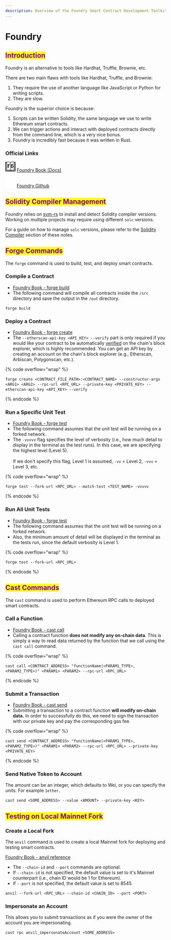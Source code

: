 ```yaml
---
description: Overview of the Foundry Smart Contract Development Toolkit
---
```


# Foundry

## <mark style="color:purple;">Introduction</mark>

Foundry is an alternative to tools like Hardhat, Truffle, Brownie, etc.

There are two main flaws with tools like Hardhat, Truffle, and Brownie:

1. They require the use of another language like JavaScript or Python for writing scripts.
2. They are slow.

Foundry is the superior choice is because:

1. Scripts can be written Solidity, the same language we use to write Ethereum smart contracts.
2. We can trigger actions and interact with deployed contracts directly from the command line, which is a very nice bonus.
3. Foundry is incredibly fast because it was written in Rust.

### Official Links

<img src="../../.gitbook/assets/foundry.png" alt="" data-size="line"> [Foundry Book (Docs)](https://book.getfoundry.sh/)

<img src="../../.gitbook/assets/GitHub-Mark-Light-32px.png" alt="" data-size="line"> [Foundry Github](https://github.com/foundry-rs/foundry)

## <mark style="color:purple;">Solidity Compiler Management</mark>

Foundry relies on [svm-rs](https://github.com/alloy-rs/svm-rs) to install and detect Solidity compiler versions. Working on multiple projects may require using different `solc` versions.&#x20;

For a guide on how to manage `solc` versions, please refer to the [Solidity Compiler](solidity-compiler.md) section of these notes.

## <mark style="color:purple;">Forge Commands</mark>

The `forge` command is used to build, test, and deploy smart contracts.

### Compile a Contract

* [Foundry Book - forge build](https://book.getfoundry.sh/reference/forge/forge-build)
* The following command will compile all contracts inside the `/src` directory and save the output in the `/out` directory.

```markup
forge build
```

### Deploy a Contract

* [Foundry Book - forge create](https://book.getfoundry.sh/reference/forge/forge-create)
* The `--etherscan-api-key <API_KEY> --verify` part is only required if you would like your contract to be automatically [verified](https://etherscan.io/verifyContract) on the chain's block explorer, which is highly recommended. You can get an API key by creating an account on the chain's block explorer (e.g., Etherscan, Arbiscan, Polygonscan, etc.).

{% code overflow="wrap" %}
```markup
forge create <CONTRACT_FILE_PATH>:<CONTRACT_NAME> --constructor-args <ARG1> <ARG2> --rpc-url <RPC_URL> --private-key <PRIVATE_KEY> --etherscan-api-key <API_KEY> --verify
```
{% endcode %}

### Run a Specific Unit Test

* [Foundry Book - forge test](https://book.getfoundry.sh/forge/tests)
* The following command assumes that the unit test will be running on a forked network.
* The `-vvvvv` flag specifies the level of verbosity (i.e., how much detail to display in the terminal as the test runs). In this case, we are specifying the highest level (Level 5).\
  \
  If we don't specify this flag, Level 1 is assumed, `-vv` = Level 2, `-vvv` = Level 3, etc.

{% code overflow="wrap" %}
```markup
forge test --fork-url <RPC_URL> --match-test <TEST_NAME> -vvvvv
```
{% endcode %}

### Run All Unit Tests

* [Foundry Book - forge test](https://book.getfoundry.sh/forge/tests)
* The following command assumes that the unit test will be running on a forked network.
* Also, the minimum amount of detail will be displayed in the terminal as the tests run, since the default verbosity is Level 1.

{% code overflow="wrap" %}
```markup
forge test --fork-url <RPC_URL>
```
{% endcode %}

## <mark style="color:purple;">Cast Commands</mark>

The `cast` command is used to perform Ethereum RPC calls to deployed smart contracts.

### Call a Function

* [Foundry Book - cast call](https://book.getfoundry.sh/reference/cast/cast-call)
* Calling a contract function **does not modify any on-chain data**. This is simply a way to read data returned by the function that we call using the `cast call` command.

{% code overflow="wrap" %}
```markup
cast call <CONTRACT_ADDRESS> "functionName(<PARAM1_TYPE>, <PARAM2_TYPE>)" <PARAM1> <PARAM2> --rpc-url <RPC_URL>
```
{% endcode %}

### Submit  a Transaction

* [Foundry Book - cast send](https://book.getfoundry.sh/reference/cast/cast-send)
* Submitting a transaction to a contract function **will modify on-chain data.** In order to successfully do this, we need to sign the transaction with our private key and pay the corresponding gas fee.

{% code overflow="wrap" %}
```markup
cast send <CONTRACT_ADDRESS> "functionName(<PARAM1_TYPE>, <PARAM2_TYPE>)" <PARAM1> <PARAM2> --rpc-url <RPC_URL> --private-key <PRIVATE_KEY>
```
{% endcode %}

### Send Native Token to Account

The amount can be an integer, which defaults to Wei, or you can specify the units. For example `1ether`.&#x20;

```markup
cast send <SOME_ADDRESS> --value <AMOUNT> --private-key <KEY>
```

## <mark style="color:purple;">Testing on Local Mainnet Fork</mark>

### Create a Local Fork

The `anvil` command is used to create a local Mainnet fork for deploying and testing smart contracts.

[Foundry Book - anvil reference](https://book.getfoundry.sh/reference/anvil/)

* The `--chain-id` and `--port` commands are optional.
* If `--chain-id` is not specified, the default value is set to it's Mainnet counterpart (i.e., chain ID would be 1 for Ethereum).
* If `--port` is not specified, the default value is set to 8545.

```markup
anvil --fork-url <RPC_URL> --chain-id <CHAIN_ID> --port <PORT>
```

### Impersonate an Account

This allows you to submit transactions as if you were the owner of the account you are impersonating.

```markup
cast rpc anvil_impersonateAccount <SOME_ADDRESS>
```
